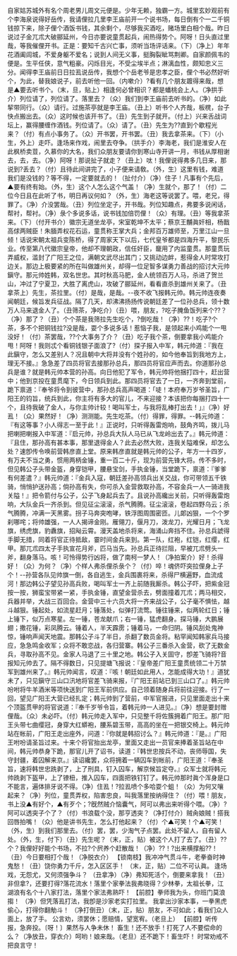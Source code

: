 <!-- { "loadSidebar": true } -->
自家姑苏城外有名个周老男儿周文元便是。少年无赖，独霸一方。城里玄妙观前有个李海泉说得好岳传，我请俚拉几里李王庙前开一个说书场，每日倒有个一二千铜钱掠下来，除子俚个酒饭书钱，其余剩个，尽够我买酒吃，赌场里白相个哉。昨日说过子金兀朮大破郦延州，今日亦要说童贯起兵，闹热得势个。阿呀！日头直过里哉，等我催俚开书。正是：要知千古兴亡事，须听当场评话来。（下）（净上）年年花酒阖闾城，不爱身躯不爱名；说到人间无义事，挺胸裂眦骂荆卿。自家颜佩韦的便是。生平任侠，意气粗豪。闪烁目光，不受尘埃半点；淋漓血性，颇知忠义三分。闻得李王庙前日日拉厾说岳传，我想个个岳老爷是忠孝之臣，俚个书必然好听个，为此，替我娘说子，前去听他一回。（内嗽介）?看有几个朋友踱得来哉，想是▲要去听书个。（末，旦，贴上）相逢何必曾相识？都是蟠桃会上人。（净拱手介）列位请了，列位请了。落里去？（众）我们到李王庙前去听书的。（净）如此挈带同行。（众）请行。过施茶亭就是李王庙。（丑上）听书个人齐哉，板櫈，台子快点搬出去。（众）这时候也该开书了。（丑）先生到子就开。（付上）兴来舌战词坛上，赢得腰缠作酒钱。列位请了。（众）请了。（丑）先生为??直到个歇程光来？（付）有点小事务了。（众）开书罢，开书罢。（丑）我去拿茶来。（下）（小生，外上）走吓。逢场来作戏，闹里去夺争。（拱手介）李海老，我们是淮安人在此枫桥卖荳，久慕你的大名，我们众朋友要请你到寒山寺开讲一月，书钱从厚相谢去，去，去。（净）阿呀！那说扯子就走？（丑上）呔！我俚说得弗多几日来，那说到?丢去？（付）且待此间讲完了，小子便来请敎。（外，生）这里有钱，难道我们是没钱的？等不得，一定要就去的！（扯付介）（净）住子！凡事有个先后，▲要有终有始。（外，生）这个人怎么这个气盖！（净）生就个，那了！（付）二位今日且在此听了书，明日再议何如？（外，生）海老这等说罢了。喂，老兄，得罪了。（净）介没罢哉。（丑）列位坐定子，开书哉。列位知趣点，弗要多说闲话，帮衬，帮衬。（净）彔个多说多话，说书钱加倍罚俚！（众）有理。（丑）等我拿茶来。（下）（付开书介）徽宗无道坐龙亭，宋室乾坤不太平；蔡京王黼眞奸相，杨戬高俅两贼臣！朱腼弄权花石运，童贯称王掌大兵；金邦百万雄师至，万里江山一旦倾！话说宋朝太祖兵变陈桥，得了周家天下以后，七代皇爷都是四海升平，黎民乐业。传至第八代徽宗皇帝，他却不理朝政，信任奸臣，竉用了内监童贯。那童贯玩弄威权，滥封了广阳王之位，满朝文武尽出其门；又挑动边衅，惹得金人时常攻打边关。那边上极要紧的所在叫做雄州关，却得一位足智多谋勇力善战的招讨大元帅鎭守。那元帅姓韩，双名世忠。其时秋高马肥，金人统领百万人马，杀进了贺兰山，冲过了宁夏卫，大胜了离虎山，攻破了郦延州，看看直杀到雄州关来了。（丑拿茶上）先生，茶拉里。（付）是哉，是哉。--夜不收飞报韩元帅。韩元帅连夜奏闻朝廷，候旨发兵征战。隔了几天，却沸沸扬扬传说朝廷差了一位孙总兵，领十数万人马来退金人了。（丑筛茶，净吃介）（丑）喂，朋友，?吃子腌鱼饭列来个??？（净）那了？（丑）个个茶是我筛拉先生吃个，?倒吃哉！（净）??！吃子?个茶，多不个把铜钱拉?没是哉，耍个多说多话！惹恼子我，是领起来小鸡能个一甩没好！（付）茶罢哉，??个大事务了介？（丑）吃子我个茶，倒要拿我小鸡能介甩！阿呀！我则忒个看铜钱银子面浪了?（付）探子报入中军，韩元帅道：『我在此鎭守，怎么又差别人？况且朝中大将并没有个姓孙的，如今他奉旨到我地方上，理无不接。』急急差了四员将官去接那孙总兵，那四员将官应声而去。你道那孙总兵是谁？就是韩元帅本营的孙高。向日他犯了军令，韩元帅将他捆打四十，赶出营中；他到京投在童贯麾下，今日领兵到此。那四员将官去了一日，一齐奔到堂前，跪下禀道：『奉爷将令到彼营中，那孙总兵高声喝道：「唗！本府奉万岁爷圣旨，广阳王的钧旨，统兵到此，你主将有多大的官儿，不来迎接？本该把你每捆打四十一个，且待我破了金人，与你主帅计较！喝叫军士，与我将乱棒打出去！」』（净）好厾！（众）果然好！（净）测测能。先生吃茶。（付）得罪，得罪。--韩元帅道：『有这等事？小人得志一至于此！』正说时，只听得轰雷炮响，鼓角齐鸣，拨儿马把喇把喇报入中军道：『启元帅，孙总兵大队人马已从飞龙岭出去了。』韩元帅道：『且住，那孙高有甚本事，那里退得金人？此去必然大败，连我关隘难保，却怎么处？速卽传令唤前营韩彦直上堂。原来韩彦直就是韩元帅的公子，年方一十四岁，有万夫不当之勇，惯用两柄金锤，重一百二十斤，现为前营先锋大将。传不多时，但见韩公子头带金盔，身穿铠甲，腰悬宝剑，手执金锤，当堂跪下，禀道：『爹爹有何差遣？』韩元帅道：『金兵入寇，朝廷差孙高领兵出关交战，你可带领五千铁骑，悄悄护送孙高；倘孙高有失，你可杀入金营救取孙高，不容金兵一人一骑进我关隘！』把令箭付与公子，公子飞身起兵去了。且说孙高纔出关前，只听得轰雷炮响，大队金兵一齐杀到。但见征尘滚滚，杀气腾腾。征尘滚滚，卷起四野乌云；杀气腾腾，冲满一天黑雾。拐子马奔突咆哮，铁浮图周围密匝。儿郞凶狠，一个个罗刹哪咤；将帅雄强，一人人揭谛金刚。雁翎刀，偃月刀，泼龙刀，光耀日月；飞龙旗，绣虎旗，豹纛旗，招飐云霄。漫天盖地杀将来，海涌山奔挡不住。孙总兵諕得手脚无措，同着将官正待抵敌，霎时间金兵来到。第一队，红袍，红铠，红缨，红甲。那兀朮四太子手执宣花月斧，匹马当先。孙总兵正待拦阻，早被兀朮劈头一斧，翻身落马。咳！可怜得势行凶将，做了南柯一梦人！（净拍案介）好！杀得好！（众）为何？（净）个样人弗杀俚杀彔个？（付）啐！魂侪吓突拉俚身上子个！--孙营各队见帅旗一倒，各自逃生，金兵围裹将来，杀得尸横遍野，血流成河！那边韩公子望见孙高兵败，喝叫军士一齐上前随我厮杀。韩公子吓，把紫金冠按一按，狮蛮宝带紧一紧，手执金锤，直望金营杀去，劈面撞着兀朮；两马相交，兵器并举，大战三百回合。金营中三十六员大将一齐来战公子，公子毫不惧怯，越斗越狠。锤起处，如流星赶月；锤落处，似弹打流莺。锤往锤来，似两轮红日；锤上锤下，似万点寒星。左一锤，苍龙献爪；右一锤，猛虎翻身。探马锤，大鹏展翅；撒花锤，彩凤腾云。锤着人，半天霹雳；锤着马，一命归阴。锤风刮处鬼神惊，锤响声闻天地震。那韩公子斗了半日，杀翻了数员金将。粘罕闻知韩家兵马接应，急急鸣金收军；众将不敢恋战，各归营寨。韩公子三番杀入金营，砍了无数金兵，寻取孙高不见。金家人马退了三十里之地。韩公子入关固守，卽差飞骑将?音报知元帅去了。隔不得数日，只见提塘飞报说：『皇帝差广阳王童贯统领二十万禁军到雄州来了。』韩元帅闻言，叹道：『咳！朝廷如此用人，怎能成得大功！』道犹未了，只见鎭守三山口汛地将官差飞骑来报，『广阳王前站已到三山口了。』韩元帅吩咐将牛羊酒米等项快送到广阳王军前供应。自己领着随身兵将前往迎接。行了一回，望见广阳王大营已经扎定；韩元帅到了营前，中军官报进，只见里面走出十来个顶盔贯甲的将官说道：『奉千岁爷令旨，着韩元帅一人进见。』（净）想是要封赠俚哉。（众）未必吓。（付）韩元帅走入军中，只见整千将佐簇拥着广阳王。那广阳王头带七曲缨冠，身穿大红蟒袍，腰系碧玉带，高高的坐在一把银交椅上。韩元帅站在帐前，广阳王走出座外，问道：『你就是韩招讨么？』韩元帅道：『是。』广阳王咐吩请圣旨过来。十来个将官抬出龙亭，里面又走出一员官来捧着圣旨站在中间，韩元帅恭身下跪，那官儿开了诏书，读道：『韩世忠按兵不动，丧师辱国，失守封疆，着囚解来京。』读诏纔罢，众将拥着一辆囚车到帐前，广阳王道：『奉圣旨，速将韩世忠跣剥了，上了刑具，钉入囚车，解京候旨定夺。』众军士就将韩元帅跣剥下盔甲，上了镣杻，推入囚车，四面把铁钉钉了。韩元帅那时眞个浑身是口不能言，遍体排牙说不得。（净）住厾！?拉厾喷个多哈耍个蛆！（众）为何又嚷起来？（净）列位，童贯弄权，陷害忠良，叫我落里按纳得住？（付）喂！朋友，书上没▲有好个，▲有歹个；?旣然贼介恼囊气，阿可以弗出来听得个喂。（净）?阿可以透突子个了？（付）书浪载个没，那亨透突？（净打付介）贼肏娘贼！搭我回唇拍嘴！（众）他是讲书先生，怎么打他起来？（付）个▲可笑！个▲可笑！（外，生）到我们那里去。（付）罢，罢，少淘气子点罢。此处不留人，自有留人处。（外，生，付下）（丑）先生呢？（末，正，贴）被这个人打了去了。（丑）??个？我俚好好能个书场，不拉?个屄养个赶散哉！（净）??！?出来横撑船??！（丑）今日要相打个哉！（净脱衣介）
【锁南枝】我冲冲气贯斗牛，老拳奋时神鬼愁！（丑）饶你勇力千斤，怎入区区手！
（末，正，贴）二位不可认眞。
逢场戏，无怨尤，又何须强争斗？
（丑拿净）（净）弗知死活个，倒要来拿我！（丑）非但拿?，还要打得?落花流水！落里个家拳法我弗晓得？少林拳，太祖长拳，江湖浪有名个十八家打法，落里个家法弗熟吓！
【前腔】拳师我为头，你班门莫浪搊！
（净）但凭落厾打法，我卽是沙家老实打拉里。
我拿出沙家本事，一拳黑虎偷心，打得你翻觔斗！
（净打倒丑）（末，正，贴）朋友，不可如此；看我们众人面上，放了手。
公言劝，须罢休；愿赔情，望宽宥。（老旦上）
【前腔】听传报，急奔投。〔呀！〕果然与人争未休！
畜生！还不放手！打死了人不要偿命的么？（净放丑，穿衣介）呵哟！娘来哉。（老旦）还不跪下！畜生吓！
时常劝戒不把良言守！
